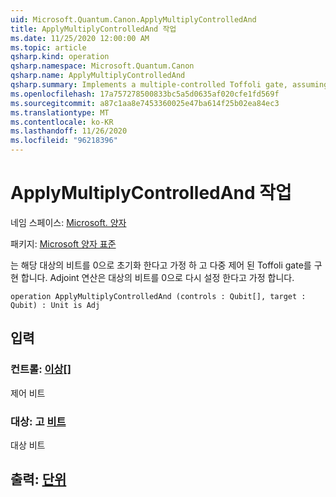 ```yaml
---
uid: Microsoft.Quantum.Canon.ApplyMultiplyControlledAnd
title: ApplyMultiplyControlledAnd 작업
ms.date: 11/25/2020 12:00:00 AM
ms.topic: article
qsharp.kind: operation
qsharp.namespace: Microsoft.Quantum.Canon
qsharp.name: ApplyMultiplyControlledAnd
qsharp.summary: Implements a multiple-controlled Toffoli gate, assuming that target qubit is initialized 0.  The adjoint operation assumes that the target qubit will be reset to 0.
ms.openlocfilehash: 17a757278500833bc5a5d0635af020cfe1fd569f
ms.sourcegitcommit: a87c1aa8e7453360025e47ba614f25b02ea84ec3
ms.translationtype: MT
ms.contentlocale: ko-KR
ms.lasthandoff: 11/26/2020
ms.locfileid: "96218396"
---
```

# <a name="applymultiplycontrolledand-operation"></a>ApplyMultiplyControlledAnd 작업

네임 스페이스: [Microsoft. 양자](xref:Microsoft.Quantum.Canon)

패키지: [Microsoft 양자 표준](https://nuget.org/packages/Microsoft.Quantum.Standard)


는 해당 대상의 비트를 0으로 초기화 한다고 가정 하 고 다중 제어 된 Toffoli gate를 구현 합니다.  Adjoint 연산은 대상의 비트를 0으로 다시 설정 한다고 가정 합니다.

```qsharp
operation ApplyMultiplyControlledAnd (controls : Qubit[], target : Qubit) : Unit is Adj
```


## <a name="input"></a>입력

### <a name="controls--qubit"></a>컨트롤: [이상](xref:microsoft.quantum.lang-ref.qubit)[]

제어 비트


### <a name="target--qubit"></a>대상: 고 [비트](xref:microsoft.quantum.lang-ref.qubit)

대상 비트



## <a name="output--unit"></a>출력: [단위](xref:microsoft.quantum.lang-ref.unit)

